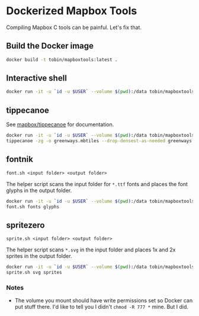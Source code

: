 # Dockerized Mapbox Tools

Compiling Mapbox C tools can be painful. Let's fix that.

## Build the Docker image

```bash
docker build -t tobin/mapboxtools:latest .
```

## Interactive shell

```bash
docker run -it -u `id -u $USER` --volume $(pwd):/data tobin/mapboxtools
```

## tippecanoe

See [mapbox/tippecanoe](https://github.com/mapbox/tippecanoe) for documentation.

```bash
docker run -it -u `id -u $USER` --volume $(pwd):/data tobin/mapboxtools \
tippecanoe -zg -o greenways.mbtiles --drop-densest-as-needed greenways.geojson
```

## fontnik

`font.sh <input folder> <output folder>`

The helper script scans the input folder for `*.ttf` fonts and places the font glyphs in the output folder.

```bash
docker run -it -u `id -u $USER` --volume $(pwd):/data tobin/mapboxtools \
font.sh fonts glyphs
```

## spritezero

`sprite.sh <input folder> <output folder>`

The helper script scans `*.svg` in the input folder and places 1x and 2x sprites in the output folder.

```bash
docker run -it -u `id -u $USER` --volume $(pwd):/data tobin/mapboxtools \
sprite.sh svg sprites
```

### Notes

* The volume you mount should have write permissions set so Docker can put stuff there. I'd like to tell you I didn't `chmod -R 777 *` mine. But I did.
